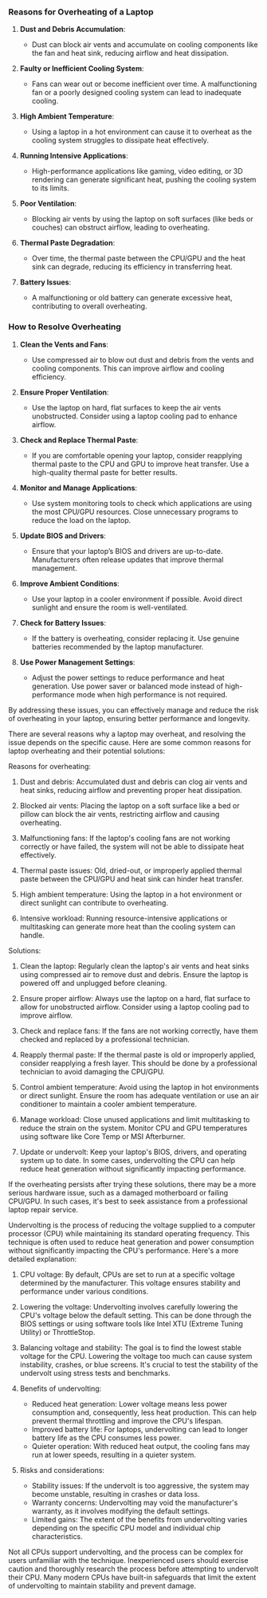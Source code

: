 ### Reasons for Overheating of a Laptop

1. **Dust and Debris Accumulation**:
   - Dust can block air vents and accumulate on cooling components like the fan and heat sink, reducing airflow and heat dissipation.

2. **Faulty or Inefficient Cooling System**:
   - Fans can wear out or become inefficient over time. A malfunctioning fan or a poorly designed cooling system can lead to inadequate cooling.

3. **High Ambient Temperature**:
   - Using a laptop in a hot environment can cause it to overheat as the cooling system struggles to dissipate heat effectively.

4. **Running Intensive Applications**:
   - High-performance applications like gaming, video editing, or 3D rendering can generate significant heat, pushing the cooling system to its limits.

5. **Poor Ventilation**:
   - Blocking air vents by using the laptop on soft surfaces (like beds or couches) can obstruct airflow, leading to overheating.

6. **Thermal Paste Degradation**:
   - Over time, the thermal paste between the CPU/GPU and the heat sink can degrade, reducing its efficiency in transferring heat.

7. **Battery Issues**:
   - A malfunctioning or old battery can generate excessive heat, contributing to overall overheating.

### How to Resolve Overheating

1. **Clean the Vents and Fans**:
   - Use compressed air to blow out dust and debris from the vents and cooling components. This can improve airflow and cooling efficiency.

2. **Ensure Proper Ventilation**:
   - Use the laptop on hard, flat surfaces to keep the air vents unobstructed. Consider using a laptop cooling pad to enhance airflow.

3. **Check and Replace Thermal Paste**:
   - If you are comfortable opening your laptop, consider reapplying thermal paste to the CPU and GPU to improve heat transfer. Use a high-quality thermal paste for better results.

4. **Monitor and Manage Applications**:
   - Use system monitoring tools to check which applications are using the most CPU/GPU resources. Close unnecessary programs to reduce the load on the laptop.

5. **Update BIOS and Drivers**:
   - Ensure that your laptop’s BIOS and drivers are up-to-date. Manufacturers often release updates that improve thermal management.

6. **Improve Ambient Conditions**:
   - Use your laptop in a cooler environment if possible. Avoid direct sunlight and ensure the room is well-ventilated.

7. **Check for Battery Issues**:
   - If the battery is overheating, consider replacing it. Use genuine batteries recommended by the laptop manufacturer.

8. **Use Power Management Settings**:
   - Adjust the power settings to reduce performance and heat generation. Use power saver or balanced mode instead of high-performance mode when high performance is not required.

By addressing these issues, you can effectively manage and reduce the risk of overheating in your laptop, ensuring better performance and longevity.

There are several reasons why a laptop may overheat, and resolving the issue depends on the specific cause. Here are some common reasons for laptop overheating and their potential solutions:

Reasons for overheating:
1. Dust and debris: Accumulated dust and debris can clog air vents and heat sinks, reducing airflow and preventing proper heat dissipation.

2. Blocked air vents: Placing the laptop on a soft surface like a bed or pillow can block the air vents, restricting airflow and causing overheating.

3. Malfunctioning fans: If the laptop's cooling fans are not working correctly or have failed, the system will not be able to dissipate heat effectively.

4. Thermal paste issues: Old, dried-out, or improperly applied thermal paste between the CPU/GPU and heat sink can hinder heat transfer.

5. High ambient temperature: Using the laptop in a hot environment or direct sunlight can contribute to overheating.

6. Intensive workload: Running resource-intensive applications or multitasking can generate more heat than the cooling system can handle.

Solutions:
1. Clean the laptop: Regularly clean the laptop's air vents and heat sinks using compressed air to remove dust and debris. Ensure the laptop is powered off and unplugged before cleaning.

2. Ensure proper airflow: Always use the laptop on a hard, flat surface to allow for unobstructed airflow. Consider using a laptop cooling pad to improve airflow.

3. Check and replace fans: If the fans are not working correctly, have them checked and replaced by a professional technician.

4. Reapply thermal paste: If the thermal paste is old or improperly applied, consider reapplying a fresh layer. This should be done by a professional technician to avoid damaging the CPU/GPU.

5. Control ambient temperature: Avoid using the laptop in hot environments or direct sunlight. Ensure the room has adequate ventilation or use an air conditioner to maintain a cooler ambient temperature.

6. Manage workload: Close unused applications and limit multitasking to reduce the strain on the system. Monitor CPU and GPU temperatures using software like Core Temp or MSI Afterburner.

7. Update or undervolt: Keep your laptop's BIOS, drivers, and operating system up to date. In some cases, undervolting the CPU can help reduce heat generation without significantly impacting performance.

If the overheating persists after trying these solutions, there may be a more serious hardware issue, such as a damaged motherboard or failing CPU/GPU. In such cases, it's best to seek assistance from a professional laptop repair service.

Undervolting is the process of reducing the voltage supplied to a computer processor (CPU) while maintaining its standard operating frequency. This technique is often used to reduce heat generation and power consumption without significantly impacting the CPU's performance. Here's a more detailed explanation:

1. CPU voltage: By default, CPUs are set to run at a specific voltage determined by the manufacturer. This voltage ensures stability and performance under various conditions.

2. Lowering the voltage: Undervolting involves carefully lowering the CPU's voltage below the default setting. This can be done through the BIOS settings or using software tools like Intel XTU (Extreme Tuning Utility) or ThrottleStop.

3. Balancing voltage and stability: The goal is to find the lowest stable voltage for the CPU. Lowering the voltage too much can cause system instability, crashes, or blue screens. It's crucial to test the stability of the undervolt using stress tests and benchmarks.

4. Benefits of undervolting:
   - Reduced heat generation: Lower voltage means less power consumption and, consequently, less heat production. This can help prevent thermal throttling and improve the CPU's lifespan.
   - Improved battery life: For laptops, undervolting can lead to longer battery life as the CPU consumes less power.
   - Quieter operation: With reduced heat output, the cooling fans may run at lower speeds, resulting in a quieter system.

5. Risks and considerations:
   - Stability issues: If the undervolt is too aggressive, the system may become unstable, resulting in crashes or data loss.
   - Warranty concerns: Undervolting may void the manufacturer's warranty, as it involves modifying the default settings.
   - Limited gains: The extent of the benefits from undervolting varies depending on the specific CPU model and individual chip characteristics.

Not all CPUs support undervolting, and the process can be complex for users unfamiliar with the technique. Inexperienced users should exercise caution and thoroughly research the process before attempting to undervolt their CPU. Many modern CPUs have built-in safeguards that limit the extent of undervolting to maintain stability and prevent damage.
